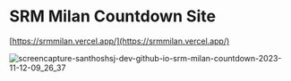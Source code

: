 # SRM Milan Countdown Site

[https://srmmilan.vercel.app/](https://srmmilan.vercel.app/)

![screencapture-santhoshsj-dev-github-io-srm-milan-countdown-2023-11-12-09_26_37](https://github.com/santhoshsj-dev/srm-milan-countdown/assets/105160265/ce043c14-8444-4730-a781-5f02eaaadb48)
